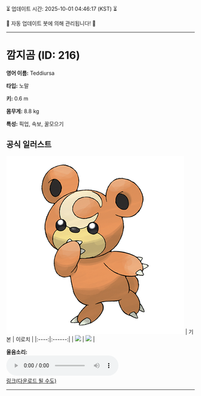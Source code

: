
⏳ 업데이트 시간: 2025-10-01 04:46:17 (KST) ⏳

🤖 자동 업데이트 봇에 의해 관리됩니다! 🤖

---

# 깜지곰 (ID: 216)
**영어 이름:** Teddiursa

**타입:** 노말

**키:** 0.6 m

**몸무게:** 8.8 kg

**특성:** 픽업, 속보, 꿀모으기

## 공식 일러스트
![](https://raw.githubusercontent.com/PokeAPI/sprites/master/sprites/pokemon/other/official-artwork/216.png)
| 기본 | 이로치 |
|:----:|:------:|
| <img src="http://play.pokemonshowdown.com/sprites/ani/teddiursa.gif" width="200"> | <img src="http://play.pokemonshowdown.com/sprites/ani-shiny/teddiursa.gif" width="200"> |

**울음소리:**<br><audio controls src="https://raw.githubusercontent.com/PokeAPI/cries/main/cries/pokemon/latest/216.ogg"></audio><br> [링크(다운로드 될 수도)](https://raw.githubusercontent.com/PokeAPI/cries/main/cries/pokemon/latest/216.ogg)


---
